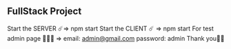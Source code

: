 FullStack Project
---------------------------

Start the SERVER  ☄️=>  npm start
Start the CLIENT ☄️ =>    npm start 
For test admin page 👨🏼‍💼 => email: admin@gmail.com 
password: admin
Thank you👋🏼
